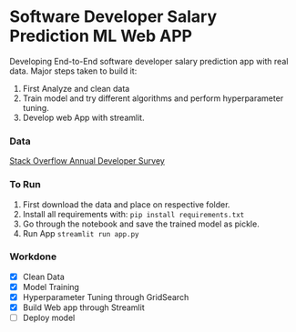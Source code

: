 # Software Developer Salary Prediction ML Web APP
Developing End-to-End software developer salary prediction app with real data. Major steps taken to build it:

1. First Analyze and clean data
2. Train model and try different algorithms and perform hyperparameter tuning.
3. Develop web App with streamlit.


### Data
[Stack Overflow Annual Developer Survey](https://insights.stackoverflow.com/survey)

### To Run
1. First download the data and place on respective folder.
2. Install all requirements with: `pip install requirements.txt`
3. Go through the notebook and save the trained model as pickle.
3. Run App `streamlit run app.py`

### Workdone
- [x] Clean Data
- [x] Model Training
- [x] Hyperparameter Tuning through GridSearch
- [x] Build Web app through Streamlit
- [ ] Deploy model